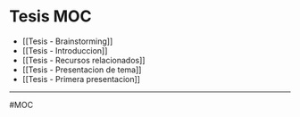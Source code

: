 # Tesis MOC
- [[Tesis - Brainstorming]]
- [[Tesis - Introduccion]]
- [[Tesis - Recursos relacionados]]
- [[Tesis - Presentacion de tema]]
- [[Tesis - Primera presentacion]]

---
#MOC
